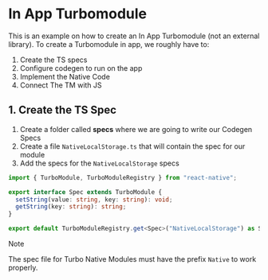 # In App Turbomodule

This is an example on how to create an In App Turbomodule (not an external library).
To create a Turbomodule in app, we roughly have to:

1. Create the TS specs
2. Configure codegen to run on the app
3. Implement the Native Code
4. Connect The TM with JS

## 1. Create the TS Spec

1. Create a folder called **specs** where we are going to write our Codegen Specs
2. Create a file `NativeLocalStorage.ts` that will contain the spec for our module
3. Add the specs for the `NativeLocalStorage` specs

```ts
import { TurboModule, TurboModuleRegistry } from "react-native";

export interface Spec extends TurboModule {
  setString(value: string, key: string): void;
  getString(key: string): string;
}

export default TurboModuleRegistry.get<Spec>("NativeLocalStorage") as Spec | null;
```

> [!Note]
> The spec file for Turbo Native Modules must have the prefix `Native` to work properly.
